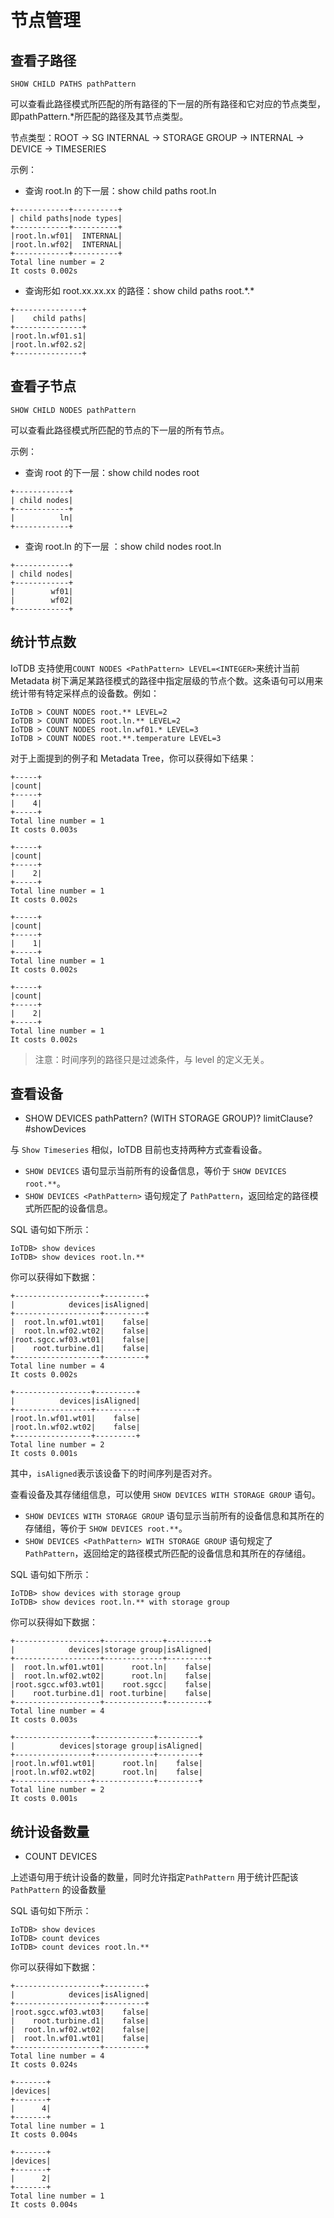 <!--

    Licensed to the Apache Software Foundation (ASF) under one
    or more contributor license agreements.  See the NOTICE file
    distributed with this work for additional information
    regarding copyright ownership.  The ASF licenses this file
    to you under the Apache License, Version 2.0 (the
    "License"); you may not use this file except in compliance
    with the License.  You may obtain a copy of the License at
    
        http://www.apache.org/licenses/LICENSE-2.0
    
    Unless required by applicable law or agreed to in writing,
    software distributed under the License is distributed on an
    "AS IS" BASIS, WITHOUT WARRANTIES OR CONDITIONS OF ANY
    KIND, either express or implied.  See the License for the
    specific language governing permissions and limitations
    under the License.

-->

# 节点管理

## 查看子路径

```
SHOW CHILD PATHS pathPattern
```

可以查看此路径模式所匹配的所有路径的下一层的所有路径和它对应的节点类型，即pathPattern.*所匹配的路径及其节点类型。

节点类型：ROOT -> SG INTERNAL -> STORAGE GROUP -> INTERNAL -> DEVICE -> TIMESERIES

示例：

* 查询 root.ln 的下一层：show child paths root.ln

```
+------------+----------+
| child paths|node types|
+------------+----------+
|root.ln.wf01|  INTERNAL|
|root.ln.wf02|  INTERNAL|
+------------+----------+
Total line number = 2
It costs 0.002s
```

* 查询形如 root.xx.xx.xx 的路径：show child paths root.\*.\*

```
+---------------+
|    child paths|
+---------------+
|root.ln.wf01.s1|
|root.ln.wf02.s2|
+---------------+
```

## 查看子节点

```
SHOW CHILD NODES pathPattern
```

可以查看此路径模式所匹配的节点的下一层的所有节点。

示例：

* 查询 root 的下一层：show child nodes root

```
+------------+
| child nodes|
+------------+
|          ln|
+------------+
```

* 查询 root.ln 的下一层 ：show child nodes root.ln

```
+------------+
| child nodes|
+------------+
|        wf01|
|        wf02|
+------------+
```

## 统计节点数

IoTDB 支持使用`COUNT NODES <PathPattern> LEVEL=<INTEGER>`来统计当前 Metadata
 树下满足某路径模式的路径中指定层级的节点个数。这条语句可以用来统计带有特定采样点的设备数。例如：

```
IoTDB > COUNT NODES root.** LEVEL=2
IoTDB > COUNT NODES root.ln.** LEVEL=2
IoTDB > COUNT NODES root.ln.wf01.* LEVEL=3
IoTDB > COUNT NODES root.**.temperature LEVEL=3
```

对于上面提到的例子和 Metadata Tree，你可以获得如下结果：

```
+-----+
|count|
+-----+
|    4|
+-----+
Total line number = 1
It costs 0.003s

+-----+
|count|
+-----+
|    2|
+-----+
Total line number = 1
It costs 0.002s

+-----+
|count|
+-----+
|    1|
+-----+
Total line number = 1
It costs 0.002s

+-----+
|count|
+-----+
|    2|
+-----+
Total line number = 1
It costs 0.002s
```

> 注意：时间序列的路径只是过滤条件，与 level 的定义无关。

## 查看设备

* SHOW DEVICES pathPattern? (WITH STORAGE GROUP)? limitClause? #showDevices

与 `Show Timeseries` 相似，IoTDB 目前也支持两种方式查看设备。

* `SHOW DEVICES` 语句显示当前所有的设备信息，等价于 `SHOW DEVICES root.**`。
* `SHOW DEVICES <PathPattern>` 语句规定了 `PathPattern`，返回给定的路径模式所匹配的设备信息。

SQL 语句如下所示：

```
IoTDB> show devices
IoTDB> show devices root.ln.**
```

你可以获得如下数据：

```
+-------------------+---------+
|            devices|isAligned|
+-------------------+---------+
|  root.ln.wf01.wt01|    false|
|  root.ln.wf02.wt02|    false|
|root.sgcc.wf03.wt01|    false|
|    root.turbine.d1|    false|
+-------------------+---------+
Total line number = 4
It costs 0.002s

+-----------------+---------+
|          devices|isAligned|
+-----------------+---------+
|root.ln.wf01.wt01|    false|
|root.ln.wf02.wt02|    false|
+-----------------+---------+
Total line number = 2
It costs 0.001s
```

其中，`isAligned`表示该设备下的时间序列是否对齐。

查看设备及其存储组信息，可以使用 `SHOW DEVICES WITH STORAGE GROUP` 语句。

* `SHOW DEVICES WITH STORAGE GROUP` 语句显示当前所有的设备信息和其所在的存储组，等价于 `SHOW DEVICES root.**`。
* `SHOW DEVICES <PathPattern> WITH STORAGE GROUP` 语句规定了 `PathPattern`，返回给定的路径模式所匹配的设备信息和其所在的存储组。

SQL 语句如下所示：

```
IoTDB> show devices with storage group
IoTDB> show devices root.ln.** with storage group
```

你可以获得如下数据：

```
+-------------------+-------------+---------+
|            devices|storage group|isAligned|
+-------------------+-------------+---------+
|  root.ln.wf01.wt01|      root.ln|    false|
|  root.ln.wf02.wt02|      root.ln|    false|
|root.sgcc.wf03.wt01|    root.sgcc|    false|
|    root.turbine.d1| root.turbine|    false|
+-------------------+-------------+---------+
Total line number = 4
It costs 0.003s

+-----------------+-------------+---------+
|          devices|storage group|isAligned|
+-----------------+-------------+---------+
|root.ln.wf01.wt01|      root.ln|    false|
|root.ln.wf02.wt02|      root.ln|    false|
+-----------------+-------------+---------+
Total line number = 2
It costs 0.001s
```

## 统计设备数量

* COUNT DEVICES <PathPattern>

上述语句用于统计设备的数量，同时允许指定`PathPattern` 用于统计匹配该`PathPattern` 的设备数量

SQL 语句如下所示：

```
IoTDB> show devices
IoTDB> count devices
IoTDB> count devices root.ln.**
```

你可以获得如下数据：

```
+-------------------+---------+
|            devices|isAligned|
+-------------------+---------+
|root.sgcc.wf03.wt03|    false|
|    root.turbine.d1|    false|
|  root.ln.wf02.wt02|    false|
|  root.ln.wf01.wt01|    false|
+-------------------+---------+
Total line number = 4
It costs 0.024s

+-------+
|devices|
+-------+
|      4|
+-------+
Total line number = 1
It costs 0.004s

+-------+
|devices|
+-------+
|      2|
+-------+
Total line number = 1
It costs 0.004s
```
